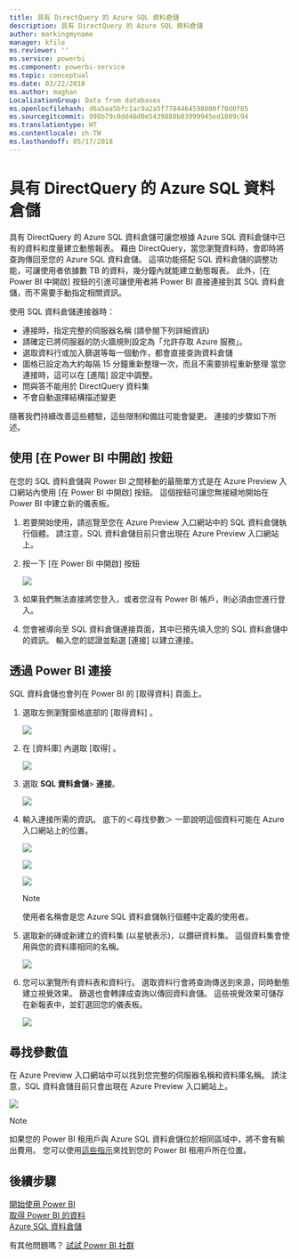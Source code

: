 ```yaml
---
title: 具有 DirectQuery 的 Azure SQL 資料倉儲
description: 具有 DirectQuery 的 Azure SQL 資料倉儲
author: markingmyname
manager: kfile
ms.reviewer: ''
ms.service: powerbi
ms.component: powerbi-service
ms.topic: conceptual
ms.date: 03/22/2018
ms.author: maghan
LocalizationGroup: Data from databases
ms.openlocfilehash: d6a5aa5bfc1ac9a2a5f7784464598800f70d0f05
ms.sourcegitcommit: 998b79c0dd46d0e5439888b83999945ed1809c94
ms.translationtype: HT
ms.contentlocale: zh-TW
ms.lasthandoff: 05/17/2018
---
```

# <a name="azure-sql-data-warehouse-with-directquery"></a>具有 DirectQuery 的 Azure SQL 資料倉儲
具有 DirectQuery 的 Azure SQL 資料倉儲可讓您根據 Azure SQL 資料倉儲中已有的資料和度量建立動態報表。 藉由 DirectQuery，當您瀏覽資料時，會即時將查詢傳回至您的 Azure SQL 資料倉儲。 這項功能搭配 SQL 資料倉儲的調整功能，可讓使用者依據數 TB 的資料，幾分鐘內就能建立動態報表。 此外，[在 Power BI 中開啟]  按鈕的引進可讓使用者將 Power BI 直接連接到其 SQL 資料倉儲，而不需要手動指定相關資訊。

使用 SQL 資料倉儲連接器時：

* 連接時，指定完整的伺服器名稱 (請參閱下列詳細資訊)
* 請確定已將伺服器的防火牆規則設定為「允許存取 Azure 服務」。
* 選取資料行或加入篩選等每一個動作，都會直接查詢資料倉儲
* 圖格已設定為大約每隔 15 分鐘重新整理一次，而且不需要排程重新整理  當您連接時，這可以在 [進階] 設定中調整。
* 問與答不能用於 DirectQuery 資料集
* 不會自動選擇結構描述變更

隨著我們持續改善這些體驗，這些限制和備註可能會變更。 連接的步驟如下所述。

## <a name="using-the-open-in-power-bi-button"></a>使用 [在 Power BI 中開啟] 按鈕
在您的 SQL 資料倉儲與 Power BI 之間移動的最簡單方式是在 Azure Preview 入口網站內使用 [在 Power BI 中開啟]  按鈕。 這個按鈕可讓您無接縫地開始在 Power BI 中建立新的儀表板。

1. 若要開始使用，請巡覽至您在 Azure Preview 入口網站中的 SQL 資料倉儲執行個體。 請注意，SQL 資料倉儲目前只會出現在 Azure Preview 入口網站上。
2. 按一下 [在 Power BI 中開啟]  按鈕
   
    ![](media/service-azure-sql-data-warehouse-with-direct-connect/openinpowerbi.png)
3. 如果我們無法直接將您登入，或者您沒有 Power BI 帳戶，則必須由您進行登入。
4. 您會被導向至 SQL 資料倉儲連接頁面，其中已預先填入您的 SQL 資料倉儲中的資訊。 輸入您的認證並點選 [連接] 以建立連接。

## <a name="connecting-through-power-bi"></a>透過 Power BI 連接
SQL 資料倉儲也會列在 Power BI 的 [取得資料] 頁面上。 

1. 選取左側瀏覽窗格底部的 [取得資料]  。  
   
    ![](media/service-azure-sql-data-warehouse-with-direct-connect/getdatabutton.png)
2. 在 [資料庫] 內選取 [取得] 。
   
    ![](media/service-azure-sql-data-warehouse-with-direct-connect/databases.png)
3. 選取 **SQL 資料倉儲**\> **連接**。
   
    ![](media/service-azure-sql-data-warehouse-with-direct-connect/azuresqldatawarehouseconnect.png)
4. 輸入連接所需的資訊。 底下的＜尋找參數＞  一節說明這個資料可能在 Azure 入口網站上的位置。
   
    ![](media/service-azure-sql-data-warehouse-with-direct-connect/servername.png)
   
    ![](media/service-azure-sql-data-warehouse-with-direct-connect/servernamewithadvanced.png)
   
    ![](media/service-azure-sql-data-warehouse-with-direct-connect/username.png)
   
   > [!NOTE]
   > 使用者名稱會是您 Azure SQL 資料倉儲執行個體中定義的使用者。
   > 
   > 
5. 選取新的磚或新建立的資料集 (以星號表示)，以鑽研資料集。 這個資料集會使用與您的資料庫相同的名稱。
   
    ![](media/service-azure-sql-data-warehouse-with-direct-connect/dataset2.png)
6. 您可以瀏覽所有資料表和資料行。 選取資料行會將查詢傳送到來源，同時動態建立視覺效果。 篩選也會轉譯成查詢以傳回資料倉儲。 這些視覺效果可儲存在新報表中，並釘選回您的儀表板。
   
    ![](media/service-azure-sql-data-warehouse-with-direct-connect/explore3.png)

## <a name="finding-parameter-values"></a>尋找參數值
在 Azure Preview 入口網站中可以找到您完整的伺服器名稱和資料庫名稱。 請注意，SQL 資料倉儲目前只會出現在 Azure Preview 入口網站上。

![](media/service-azure-sql-data-warehouse-with-direct-connect/azureportal.png)

> [!NOTE]
> 如果您的 Power BI 租用戶與 Azure SQL 資料倉儲位於相同區域中，將不會有輸出費用。 您可以使用[這些指示](https://docs.microsoft.com/en-us/power-bi/service-admin-where-is-my-tenant-located)來找到您的 Power BI 租用戶所在位置。
>

## <a name="next-steps"></a>後續步驟
[開始使用 Power BI](service-get-started.md)  
[取得 Power BI 的資料](service-get-data.md)  
[Azure SQL 資料倉儲](https://azure.microsoft.com/en-us/documentation/services/sql-data-warehouse/)  

有其他問題嗎？ [試試 Power BI 社群](http://community.powerbi.com/)